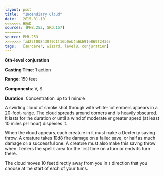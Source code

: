 ```yaml
---
layout: post
title:  "Incendiary Cloud"
date:   2015-01-10
<<<<<<< HEAD
sources: [PHB.253, SRD.157]
=======
source: PHB.253
>>>>>>> fad25f008430f031f16b0eb4a6b691e869f24366
tags:   [sorcerer, wizard, level8, conjuration]
---
```


**8th-level conjuration**

**Casting Time**: 1 action

**Range**: 150 feet

**Components**: V, S

**Duration**: Concentration, up to 1 minute

A swirling cloud of smoke shot through with white-hot embers appears in a 20-foot-range. The cloud spreads around corners and is heavily obscured. It lasts for the duration or until a wind of moderate or greater speed (at least 10 miles per hour) disperses it.

When the cloud appears, each creature in it must make a Dexterity saving throw. A creature takes 10d8 fire damage on a failed save, or half as much damage on a successful one. A creature must also make this saving throw when it enters the spell’s area for the first time on a turn or ends its turn there.

The cloud moves 10 feet directly away from you in a direction that you choose at the start of each of your turns.
